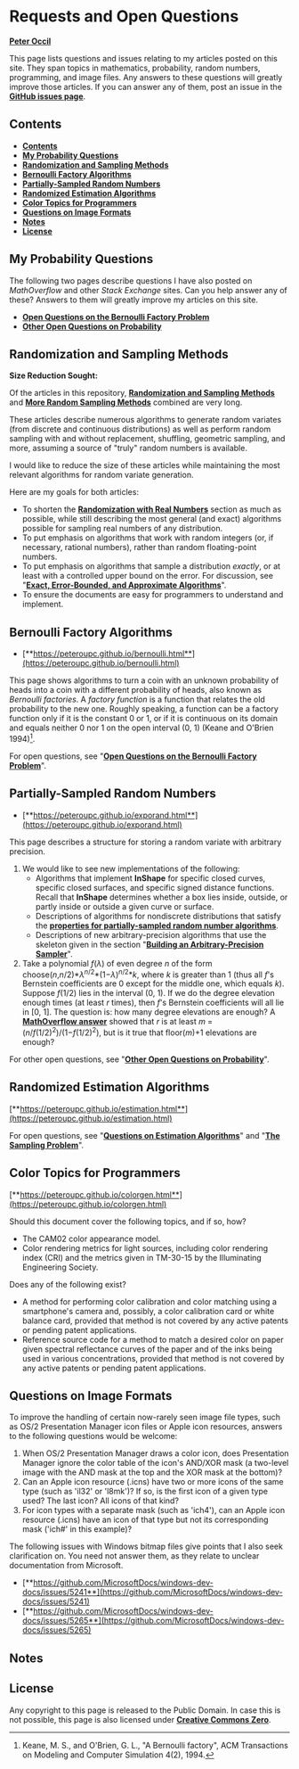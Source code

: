 # Requests and Open Questions

[**Peter Occil**](mailto:poccil14@gmail.com)

This page lists questions and issues relating to my articles posted on this site.  They span topics in mathematics, probability, random numbers, programming, and image files.  Any answers to these questions will greatly improve those articles.  If you can answer any of them, post an issue in the [**GitHub issues page**](https://github.com/peteroupc/peteroupc.github.io/issues).

<a id=Contents></a>

## Contents

- [**Contents**](#Contents)
- [**My Probability Questions**](#My_Probability_Questions)
- [**Randomization and Sampling Methods**](#Randomization_and_Sampling_Methods)
- [**Bernoulli Factory Algorithms**](#Bernoulli_Factory_Algorithms)
- [**Partially-Sampled Random Numbers**](#Partially_Sampled_Random_Numbers)
- [**Randomized Estimation Algorithms**](#Randomized_Estimation_Algorithms)
- [**Color Topics for Programmers**](#Color_Topics_for_Programmers)
- [**Questions on Image Formats**](#Questions_on_Image_Formats)
- [**Notes**](#Notes)
- [**License**](#License)

<a id=My_Probability_Questions></a>

## My Probability Questions

The following two pages describe questions I have also posted on _MathOverflow_ and other _Stack Exchange_ sites.  Can you help answer any of these?  Answers to them will greatly improve my articles on this site.

- [**Open Questions on the Bernoulli Factory Problem**](https://peteroupc.github.io/bernreq.html)
- [**Other Open Questions on Probability**](https://peteroupc.github.io/requestsother.html)

<a id=Randomization_and_Sampling_Methods></a>

## Randomization and Sampling Methods

**Size Reduction Sought:**

Of the articles in this repository, [**Randomization and Sampling Methods**](https://peteroupc.github.io/randomfunc.html) and [**More Random Sampling Methods**](https://peteroupc.github.io/randomnotes.html) combined are very long.

These articles describe numerous algorithms to generate random variates (from discrete and continuous distributions) as well as perform random sampling with and without replacement, shuffling, geometric sampling, and more, assuming a source of "truly" random numbers is available.

I would like to reduce the size of these articles while maintaining the most relevant algorithms for random variate generation.

Here are my goals for both articles:

- To shorten the [**Randomization with Real Numbers**](https://peteroupc.github.io/randomfunc.html#Randomization_with_Real_Numbers) section as much as possible, while still describing the most general (and exact) algorithms possible for sampling real numbers of any distribution.
- To put emphasis on algorithms that work with random integers (or, if necessary, rational numbers), rather than random floating-point numbers.
- To put emphasis on algorithms that sample a distribution _exactly_, or at least with a controlled upper bound on the error.  For discussion, see  "[**Exact, Error-Bounded, and Approximate Algorithms**](https://peteroupc.github.io/randomnotes.html#Exact_Error_Bounded_and_Approximate_Algorithms)".
- To ensure the documents are easy for programmers to understand and implement.

<a id=Bernoulli_Factory_Algorithms></a>

## Bernoulli Factory Algorithms

- [**https://peteroupc.github.io/bernoulli.html**](https://peteroupc.github.io/bernoulli.html)

This page shows algorithms to turn a coin with an unknown probability of heads into a coin with a different probability of heads, also known as _Bernoulli factories_.  A _factory function_ is a function that relates the old probability to the new one.  Roughly speaking, a function can be a factory function only if it is the constant 0 or 1, or if it is continuous on its domain and equals neither 0 nor 1 on the open interval (0, 1) (Keane and O'Brien 1994\)[^1].

For open questions, see "[**Open Questions on the Bernoulli Factory Problem**](https://peteroupc.github.io/bernreq.html)".

<a id=Partially_Sampled_Random_Numbers></a>

## Partially-Sampled Random Numbers

- [**https://peteroupc.github.io/exporand.html**](https://peteroupc.github.io/exporand.html)

This page describes a structure for storing a random variate with arbitrary precision.

1. We would like to see new implementations of the following:
    - Algorithms that implement **InShape** for specific closed curves, specific closed surfaces, and specific signed distance functions.  Recall that **InShape** determines whether a box lies inside, outside, or partly inside or outside a given curve or surface.
    - Descriptions of algorithms for nondiscrete distributions that satisfy the [**properties for partially-sampled random number algorithms**](https://peteroupc.github.io/exporand.html#Properties).
    - Descriptions of new arbitrary-precision algorithms that use the skeleton given in the section "[**Building an Arbitrary-Precision Sampler**](#https://peteroupc.github.io/exporand.html#Building_an_Arbitrary_Precision_Sampler)".
3. Take a polynomial _f_(_&lambda;_) of even degree _n_ of the form choose(_n_,_n_/2)\*_&lambda;_<sup>_n_/2</sup>\*(1&minus;_&lambda;_)<sup>_n_/2</sup>\*_k_, where _k_ is greater than 1 (thus all _f_'s Bernstein coefficients are 0 except for the middle one, which equals _k_).  Suppose _f_(1/2) lies in the interval (0, 1).  If we do the degree elevation enough times (at least _r_ times), then _f_'s Bernstein coefficients will all lie in [0, 1].  The question is: how many degree elevations are enough?  A [**MathOverflow answer**](https://mathoverflow.net/questions/381419/on-the-degree-elevation-needed-to-bring-bernstein-coefficients-to-0-1) showed that _r_ is at least _m_ = (_n_/_f_(1/2)<sup>2</sup>)/(1&minus;_f_(1/2)<sup>2</sup>), but is it true that floor(_m_)+1 elevations are enough?

For other open questions, see "[**Other Open Questions on Probability**](https://peteroupc.github.io/requestsother.html)".

<a id=Randomized_Estimation_Algorithms></a>

## Randomized Estimation Algorithms

[**https://peteroupc.github.io/estimation.html**](https://peteroupc.github.io/estimation.html)

For open questions, see "[**Questions on Estimation Algorithms**](https://peteroupc.github.io/requestsother.html#Questions_on_Estimation_Algorithms)" and "[**The Sampling Problem**](https://peteroupc.github.io/sampling.html)".

<a id=Color_Topics_for_Programmers></a>

## Color Topics for Programmers

[**https://peteroupc.github.io/colorgen.html**](https://peteroupc.github.io/colorgen.html)

Should this document cover the following topics, and if so, how?

- The CAM02 color appearance model.
- Color rendering metrics for light sources, including color rendering index (CRI) and the metrics given in TM-30-15 by the Illuminating Engineering Society.

Does any of the following exist?

- A method for performing color calibration and color matching using a smartphone's camera and, possibly, a color calibration card or white balance card, provided that method is not covered by any active patents or pending patent applications.
- Reference source code for a method to match a desired color on paper given spectral reflectance curves of the paper and of the inks being used in various concentrations, provided that method is not covered by any active patents or pending patent applications.

<a id=Questions_on_Image_Formats></a>

## Questions on Image Formats

To improve the handling of certain now-rarely seen image file types, such as OS/2 Presentation Manager icon files or Apple icon resources, answers to the following questions would be welcome:

1. When OS/2 Presentation Manager draws a color icon, does Presentation Manager ignore the color table of the icon's AND/XOR mask (a two-level image with the AND mask at the top and the XOR mask at the bottom)?
2. Can an Apple icon resource (.icns) have two or more icons of the same type (such as 'il32' or 'l8mk')? If so, is the first icon of a given type used? The last icon? All icons of that kind?
3. For icon types with a separate mask (such as 'ich4'), can an Apple icon resource (.icns) have an icon of that type but not its corresponding mask ('ich#' in this example)?

The following issues with Windows bitmap files give points that I also seek clarification on.  You need not answer them, as they relate to unclear documentation from Microsoft.

- [**https://github.com/MicrosoftDocs/windows-dev-docs/issues/5241**](https://github.com/MicrosoftDocs/windows-dev-docs/issues/5241)
- [**https://github.com/MicrosoftDocs/windows-dev-docs/issues/5265**](https://github.com/MicrosoftDocs/windows-dev-docs/issues/5265)

<a id=Notes></a>

## Notes

[^1]: Keane, M. S., and O'Brien, G. L., "A Bernoulli factory", ACM Transactions on Modeling and Computer Simulation 4(2), 1994.

<a id=License></a>

## License

Any copyright to this page is released to the Public Domain.  In case this is not possible, this page is also licensed under [**Creative Commons Zero**](https://creativecommons.org/publicdomain/zero/1.0/).
